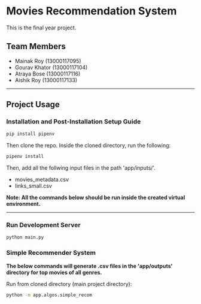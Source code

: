 # Movies Recommendation System

This is the final year project.

## Team Members

* Mainak Roy (13000117095)
* Gourav Khator (13000117104)
* Atraya Bose (13000117116)
* Aishik Roy (13000117133)

---
## Project Usage

### Installation and Post-Installation Setup Guide

```bash
pip install pipenv
```

Then clone the repo. Inside the cloned directory, run the following:

```bash
pipenv install
```

Then, add all the follwing input files in the path 'app/inputs/'.
* movies_metadata.csv
* links_small.csv

**Note: All the commands below should be run inside the created virtual environment.**

---

### Run Development Server

```bash
python main.py
```

### Simple Recommender System

**The below commands will generate .csv files in the 'app/outputs' directory for top movies of all genres.**

Run from cloned directory (main project directory):

```bash
python -m app.algos.simple_recom
```
